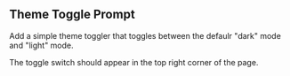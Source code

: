 ## Theme Toggle Prompt 
Add a simple theme toggler that toggles between the defaulr "dark" mode and "light" mode.

The toggle switch should appear in the top right corner of the page.